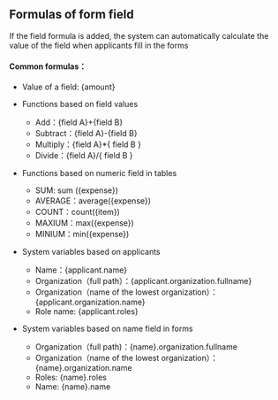 ## Formulas of form field
If the field formula is added, the system can automatically calculate the value of the field when applicants fill in the forms 
#### Common formulas：
- Value of a field: {amount}
- Functions based on field values
  - Add：{field A}+{field B}
  - Subtract：{field A}-{field B}
  - Multiply：{field A}*{ field B }
  - Divide：{field A}/{ field B }
- Functions based on numeric field in tables
  - SUM: sum ({expense})
  - AVERAGE：average({expense})
  - COUNT：count({item})
  - MAXIUM：max({expense})
  - MINIUM：min({expense})
- System variables based on applicants
  - Name：{applicant.name}
  - Organization（full path）：{applicant.organization.fullname}
  - Organization（name of the lowest organization）：{applicant.organization.name}
  - Role name: {applicant.roles}

- System variables based on name field in forms
  - Organization（full path)：{name}.organization.fullname
  - Organization（name of the lowest organization）：{name}.organization.name
  - Roles: {name}.roles
  - Name: {name}.name



